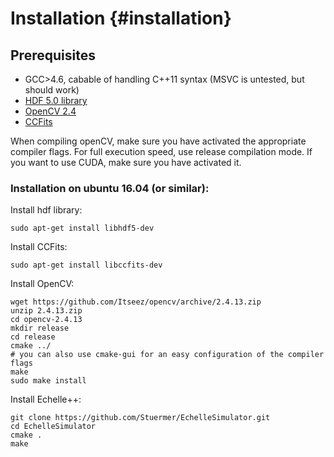 Installation {#installation}
============

## Prerequisites
 * GCC>4.6, cabable of handling C++11 syntax (MSVC is untested, but should work)
 * [HDF 5.0 library](https://www.hdfgroup.org/hdf5/)
 * [OpenCV 2.4](http://opencv.org/)
 * [CCFits](http://heasarc.gsfc.nasa.gov/fitsio/ccfits/)
 
When compiling openCV, make sure you have activated the appropriate compiler flags.
For full execution speed, use release compilation mode. If you want to use CUDA,
make sure you have activated it.
### Installation on ubuntu 16.04 (or similar):
Install hdf library:
    
    sudo apt-get install libhdf5-dev

Install CCFits:

    sudo apt-get install libccfits-dev

Install OpenCV:
    
    wget https://github.com/Itseez/opencv/archive/2.4.13.zip
    unzip 2.4.13.zip
    cd opencv-2.4.13
    mkdir release
    cd release
    cmake ../
    # you can also use cmake-gui for an easy configuration of the compiler flags
    make
    sudo make install

Install Echelle++:
    
    git clone https://github.com/Stuermer/EchelleSimulator.git
    cd EchelleSimulator
    cmake .
    make
## 